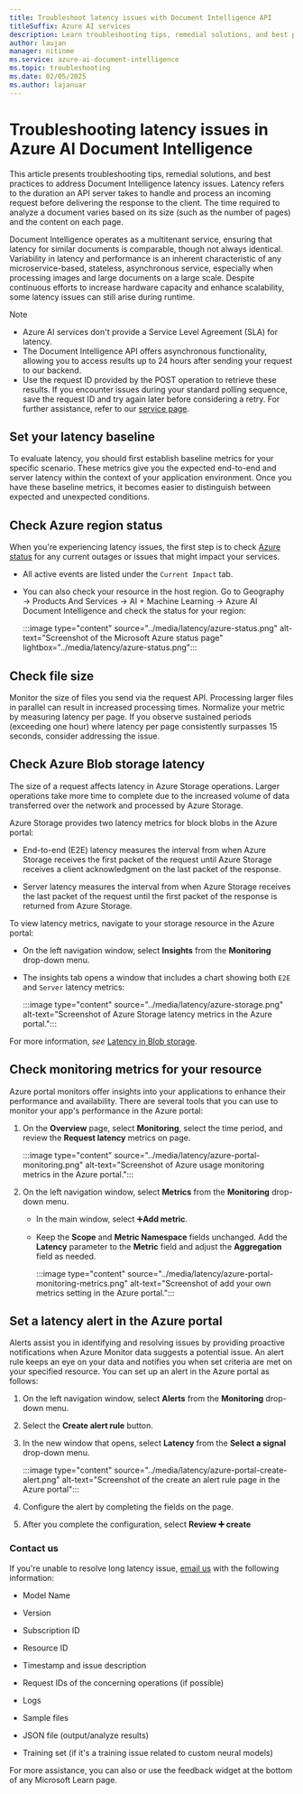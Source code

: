 ```yaml
---
title: Troubleshoot latency issues with Document Intelligence API
titleSuffix: Azure AI services
description: Learn troubleshooting tips, remedial solutions, and best practices for addressing Document Intelligence latency issues.
author: laujan
manager: nitinme
ms.service: azure-ai-document-intelligence
ms.topic: troubleshooting
ms.date: 02/05/2025
ms.author: lajanuar
---
```


# Troubleshooting latency issues in Azure AI Document Intelligence

This article presents troubleshooting tips, remedial solutions, and best practices to address Document Intelligence latency issues. Latency refers to the duration an API server takes to handle and process an incoming request before delivering the response to the client. The time required to analyze a document varies based on its size (such as the number of pages) and the content on each page. 

Document Intelligence operates as a multitenant service, ensuring that latency for similar documents is comparable, though not always identical. Variability in latency and performance is an inherent characteristic of any microservice-based, stateless, asynchronous service, especially when processing images and large documents on a large scale. Despite continuous efforts to increase hardware capacity and enhance scalability, some latency issues can still arise during runtime.

> [!NOTE]
>
> * Azure AI services don't provide a Service Level Agreement (SLA) for latency.
> * The Document Intelligence API offers asynchronous functionality, allowing you to access results up to 24 hours after sending your request to our backend. 
> * Use the request ID provided by the POST operation to retrieve these results. If you encounter issues during your standard polling sequence, save the request ID and try again later before considering a retry. For further assistance, refer to our [service page](https://learn.microsoft.com/en-us/azure/ai-services/document-intelligence/service-limits?view=doc-intel-4.0.0#detailed-description-quota-adjustment-and-best-practices).

## Set your latency baseline

To evaluate latency, you should first establish baseline metrics for your specific scenario. These metrics give you the expected end-to-end and server latency within the context of your application environment. Once you have these baseline metrics, it becomes easier to distinguish between expected and unexpected conditions.

## Check Azure region status

When you're experiencing latency issues, the first step is to check [Azure status](https://azure.status.microsoft/status) for any current outages or issues that might impact your services.

* All active events are listed under the `Current Impact` tab.

* You can also check your resource in the host region. Go to Geography → Products And Services → AI + Machine Learning → Azure AI Document Intelligence and check the status for your region:

   :::image type="content" source="../media/latency/azure-status.png" alt-text="Screenshot of the Microsoft Azure status page" lightbox="../media/latency/azure-status.png":::

## Check file size

Monitor the size of files you send via the request API. Processing larger files in parallel can result in increased processing times. Normalize your metric by measuring latency per page. If you observe sustained periods (exceeding one hour) where latency per page consistently surpasses 15 seconds, consider addressing the issue.

## Check Azure Blob storage latency

The size of a request affects latency in Azure Storage operations. Larger operations take more time to complete due to the increased volume of data transferred over the network and processed by Azure Storage.

Azure Storage provides two latency metrics for block blobs in the Azure portal:

   * End-to-end (E2E) latency measures the interval from when Azure Storage receives the first packet of the request until Azure Storage receives a client acknowledgment on the last packet of the response.

   * Server latency measures the interval from when Azure Storage receives the last packet of the request until the first packet of the response is returned from Azure Storage.

To view latency metrics, navigate to your storage resource in the Azure portal:

* On the left navigation window, select **Insights** from the **Monitoring** drop-down menu.

* The insights tab opens a window that includes a chart showing both `E2E` and `Server` latency metrics:

   :::image type="content" source="../media/latency/azure-storage.png" alt-text="Screenshot of Azure Storage latency metrics in the Azure portal.":::


For more information, *see* [Latency in Blob storage](/azure/storage/blobs/storage-blobs-latency).


## Check monitoring metrics for your resource

Azure portal monitors offer insights into your applications to enhance their performance and availability. There are several tools that you can use to monitor your app's performance in the Azure portal:

1.  On the **Overview** page, select **Monitoring**, select the time period, and review the **Request latency** metrics on page.

    :::image type="content" source="../media/latency/azure-portal-monitoring.png" alt-text="Screenshot of Azure usage monitoring metrics in the Azure portal.":::

1. On the left navigation window, select **Metrics** from the **Monitoring** drop-down menu.

   * In the main window, select ➕**Add metric**.

   * Keep the **Scope** and **Metric Namespace** fields unchanged. Add the **Latency** parameter to the **Metric** field and adjust the **Aggregation** field as needed.

      :::image type="content" source="../media/latency/azure-portal-monitoring-metrics.png" alt-text="Screenshot of add your own metrics setting in the Azure portal.":::

## Set a latency alert in the Azure portal

Alerts assist you in identifying and resolving issues by providing proactive notifications when Azure Monitor data suggests a potential issue. An alert rule keeps an eye on your data and notifies you when set criteria are met on your specified resource. You can set up an alert in the Azure portal as follows:

1. On the left navigation window, select **Alerts** from the **Monitoring** drop-down menu.

1. Select the **Create alert rule** button.

1. In the new window that opens, select **Latency** from the **Select a signal** drop-down menu.

   :::image type="content" source="../media/latency/azure-portal-create-alert.png" alt-text="Screenshot of the create an alert rule page in the Azure portal":::

1. Configure the alert by completing the fields on the page.

1. After you complete the configuration, select **Review ➕ create**


 ### Contact us

If you're unable to resolve long latency issue, [email us](mailto:formrecog_contact@microsoft.com) with the following information:

* Model Name

* Version

* Subscription ID

* Resource ID

* Timestamp and issue description

* Request IDs of the concerning operations (if possible)

* Logs

* Sample files

* JSON file (output/analyze results)

* Training set (if it's a training issue related to custom neural models)


For more assistance, you can also or use the feedback widget at the bottom of any Microsoft Learn page.
